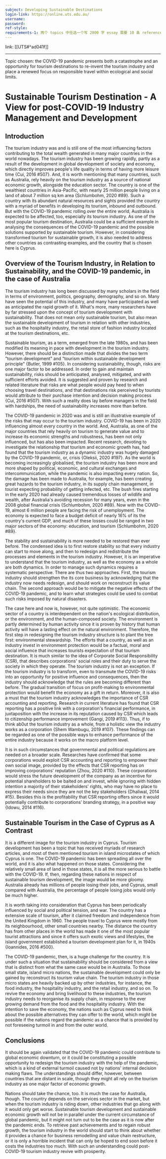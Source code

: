 ```yaml
---
subject: Developing Sustainable Destinations
login-link: https://online.uts.edu.au/
username: 
password: 
ref-style: 
requirements-1: 两个 topics 中任选一个写 2000 字 essay 需要 10 条 references 不计入字数
---
```

link: [[UTS#^ad041f]]

---

Topic chosen: the COVID-19 pandemic presents both a catastrophe and an opportunity for tourism destinations to re-invent the tourism industry and place a renewed focus on responsible travel within ecological and social limits.

# Sustainable Tourism Destination - A View for post-COVID-19 Industry Management and Development

## Introduction

The tourism industry was and is still one of the most influencing factors contributing to the total wealth generated in many major countries in the world nowadays. The tourism industry has been growing rapidly, partly as a result of the development in global development of society and economy, which directly improves people's life quality in terms of having more leisure time {Cui, 2016 #507}. And, it is worth mentioning that many countries, such as Australia, rely heavily on the tourism industry as a source of national economic growth, alongside the education sector. The country is one of the wealthiest countries in Asia-Pacific, with nearly 25 million people living on a land of about 7 million sq km area {Schlumbohm, 2020 #89}. Such a country with its abundant natural resources and sights provided the country with a myriad of benefits in developing its tourism, inbound and outbound. But with the COVID-19 pandemic rolling over the entire world, Australia is expected to be affected, too, especially its tourism industry. As one of the most popular tourism destination, Australia could be a sufficient example in analysing the consequences of the COVID-19 pandemic and the possible solutions supported by sustainable tourism. However, in considering transformed tourism for sustainable growth, it is also needed to address other countries as contrasting examples, and the country that is chosen here is Cyprus.

## Overview of the Tourism Industry, in Relation to Sustainability, and the COVID-19 pandemic, in the case of Australia

The tourism industry has long been discussed by many scholars in the field in terms of environment, politics, geography, demography, and so on. Many have seen the potential of this industry, and many have participated as well as anticipated the rapid growth of it. What's more, many researchers have by far stressed upon the concept of tourism development with sustainability. That does not mean only sustainable tourism, but also mean the sustainable development of tourism in relation with other industries, such as the hospitality industry, the retail store of fashion industry located at the tourism destinations, etc.

Sustainable tourism, as a term, emerged from the late 1980s, and has been modified its meaning in pace with development in the tourism industry. However, there should be a distinction made that divides the two term "tourism development" and "tourism within sustainable development principle" {Butler, 1999 #105}. In considering sustainability, though, risks are one major factor to be addressed. In order to gain and maintain sustainability, risks should be anticipated, analysed, mitigated, and with sufficient efforts avoided. It is suggested and proven by research and related literature that risks are what people would pay heed to when choosing travel destinations, and that destinations risk perceived by tourists would attribute to their purchase intention and decision making process {Cui, 2016 #507}. With such a reality does lay before managers in the field with hardships, the need of sustainability increases more than before.

The COVID-19 pandemic in 2020 was and is still an illustrative example of the risks that may occur to the tourism industry. COVID-19 has been in 2020 influencing almost every country in the world.  And, Australia, as one of the major countries that rely heavily on tourism to generate value and to increase its economic strengths and robustness, has been not only influenced, but has also been impacted. Recent research, devoting to investigate the relationship that tourism and economic growth has, had found that the tourism industry as a dynamic industry was hugely damaged by the COVID-19 pandemic, or, crisis {Oleksii, 2020 #197}. As the world is becoming increasingly globalised, the tourism industry has been more and more shaped by political, economic, and cultural exchanges and intercommunication, while the pandemic is also impacting every nation. So, the damage has been made to Australia, for example, has been creating great hazards to the tourism industry, in its supply chain management, in tourist expecting probability of getting infected, etc. The bush fires starting in the early 2020 had already caused tremendous losses of wildlife and wealth, after Australia's avoiding recession for many years, even in the 2008 global financial crisis {Schlumbohm, 2020 #89}. Now with the COVID-19, almost 6 million people are facing the risk of unemployment. The economy is expected to face a budget deficit of nearly 16% of its the country's current GDP, and much of these losses could be ranged in two major sectors of the economy: education, and tourism {Schlumbohm, 2020 #89}.

The stability and sustainability is more needed to be restored than ever before. The condensed idea is to first restore stability so that every industry can start to move along, and then to redesign and redistribute the processes and elements in the tourism industry. However, it is an imperative to understand that the tourism industry, as well as the economy as a whole are both dynamics. In order to manage such dynamics requires a systematic perspective. There are thus two approaches. First, the tourism industry should strengthen the its core business by acknowledging that the industry now needs redesign, and should work on reconstruct its value chain. The second approach would be to mitigate the negative effects of the COVID-19 pandemic, and to learn what strategies could be used to combat such risks imposed by natural disasters.

The case here and now is, however, not quite optimistic. The economic sector of a country is interdependent on the nation's ecological distribution, or the environment, and the human-composed society. The environment is partly determined by human activity since it is proven by history that human activity will have a lasting effect on the natural environment. Therefore, the first step in redesigning the tourism industry structure is to plant the tree first: environmental stewardship. The efforts that a country, as well as an industry invest in environment protection would be a factual, moral and social influence that increases tourists expectation of that tourism destination. It is much similar to the idea of Corporate Social Responsibility (CSR), that describes corporations' social roles and their duty to serve the society in which they operate. The tourism industry is not an exception. If the tourism industry is to transform, even to transmute the COVID-19 risks into an opportunity for positive influence and consequences, then the industry should acknowledge that the rules are becoming different than before. The gradual transition of focus on profit-making to environmental protection would benefit the economy as a gift in return. Moreover, it is also a must that the tourism industry acknowledges the importance of CSR accounting and reporting. Research in current literature has found that CSR reporting has a positive link with a corporation's financial performance, in juxtaposition with the increase in its reputation caused by CSR which leads to citizenship performance improvement {Gangi, 2019 #113}. Thus, if to think ab0ut the tourism industry as a whole, from a holistic view the industry works as a corporation {Shem Wambugu, 2019 #107}. These findings can be regarded as one of the possible ways to enhance performance of the entire industry because it works on the macro platform level.

It is in such circumstances that governmental and political regulations are needed on a broader scale. Researches have confirmed that some corporations would exploit CSR accounting and reporting to empower their own social image, provided by the effects that CSR reporting has on improving corporations' reputation {Zhou, 2020 #110}. These corporations would stress the future development of the company as an incentive for potential shareholders to be baited on and invest, while ignoring with hidden intention a majority of their stakeholders' rights, who may have no place to express their needs since they are not the key stakeholders {Dhaliwal, 2014 #15}. Besides this is the profitability that CSR reporting offers since it would potentially contribute to corporations' branding strategy, in a positive way {Idowu, 2014 #116}.

## Sustainable Tourism in the Case of Cyprus as A Contrast

It is a different image for the tourism industry in Cyprus. Tourism development has been a topic that has received myriads of research articles, and most of them mentioned tourism in island microstates of which Cyprus is one. The COVID-19 pandemic has been spreading all over the world, and it is also what happened on those states. Considering the relatively small area of land in those states, it is all the more serious to battle with the COVID-19. If, then, regarding these nations in respect of sustainable tourism development, the image would be more gloomy. Australia already has millions of people losing their jobs, and Cyprus, small compared with Australia, the percentage of people losing jobs would only be much higher.

It is worth taking into consideration that Cyprus has been periodically influenced by social and political tension, and war. The country has a extensive scale of tourism, after it claimed freedom and independence from the United Kingdom in 1960. The people travel to Cyprus were mostly from its neighbourhood, other small countries nearby. The distance the country has from other places in the world has made it one of the most popular tourist attractions and since it offers such exotic views and lifestyles, the island government established a tourism development plan for it, in 1940s {Ioannides, 2016 #500}.

The COVID-19 pandemic, then, is a huge challenge for the country. It is under such a situation that sustainability should be considered from a view that is distinct from what the same case would be in Australia. To those small state, island micro nations, the sustainable development could only be gained by reconstruct its tourism value chain. The tourism industry in those micro states are heavily backed up by other industries, for instance, the food industry, the hospitality industry, and the retail industry, and so on. To revive the economy and bring livelihood to these industries, the tourism industry needs to reorganise its supply chain, in response to the ever growing demand from the food and the hospitality industry. With the intention to save the economy, the nations such as Cyprus need to think about the possible alternatives they can offer to the world, which might be possible if the nations regard the pandemic as a chance that is provided by not foreseeing turmoil in and from the outer world.

## Conclusions

It should be again validated that the COVID-19 pandemic could contribute to global economic downturn, or it could be constituting a possible opportunity to redesign the tourism industry with the help of the pandemic, which is a kind of external  turmoil caused not by nations' internal decision making flaws. The understandings should differ, however, between countries that are distant in scale, though they might all rely on the tourism industry as one major factor of economic growth.

Nations should take the chance, too. It is much the case for Australia, though. The country depends on the services sector in the market, but when the tourism industry is riding down, other industries that go along with it would only get worse. Sustainable tourism development and sustainable economic growth will not be in parallel under the current circumstance of global pandemic, but it might not turn out to be the case as it is now after the pandemic ends. To retrieve past achievements and to regain robust growth, the tourism industry in the world should start to think about whether it provides a chance for business remodelling and value chain restructure, or it is only a horrible incident that can only be hoped to end soon before it costs the industries too much. With such an understanding could post-COVID-19 tourism industry revive with prosperity.